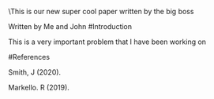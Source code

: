 \This is our new super cool paper written by the big boss

Written by Me and John
#Introduction

This is a very important problem that I have been working on 




#References

Smith, J (2020).

Markello. R (2019).
